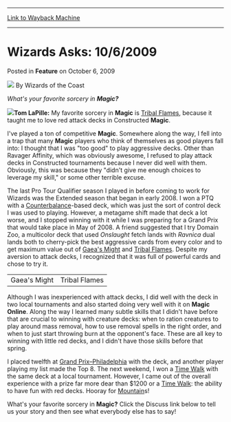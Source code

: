 
---
[Link to Wayback Machine](https://web.archive.org/web/20220123081555/https://magic.wizards.com/en/articles/archive/feature/wizards-asks-1062009-2009-10-06)

[_metadata_:wayback_url]:- "https://magic.wizards.com/en/articles/archive/feature/wizards-asks-1062009-2009-10-06"
[_metadata_:wayback_raw_url]:- "https://web.archive.org/web/20220123081555id_/https://magic.wizards.com/en/articles/archive/feature/wizards-asks-1062009-2009-10-06"
[_metadata_:wayback_capture_timestamp]:- "2022-01-23 08:15:55+00:00"
[_metadata_:description]:- "What's your favorite sorcery in Magic?Tom LaPille: My favorite sorcery in Magic is Tribal Flames, because it taught me to love red attack decks in Constructed Magic.I've played a ton of competitive Magic. Somewhere along the way, I fell into a trap that many Magic players who think of themselves as good players fall into: I thought that I was `too good` to play aggressive"
[_metadata_:generator]:- "Drupal 7 (http://drupal.org)"
---


Wizards Asks: 10/6/2009
=======================



 Posted in **Feature**
 on October 6, 2009 






![](https://media.magic.wizards.com/styles/auth_small/public/images/person/wizards_author.jpg)
By Wizards of the Coast











*What's your favorite sorcery in **Magic?***

![](https://media.magic.wizards.com/image_legacy_migration/magic/images/mtgcom/authorpics/authorpic_tomlapille.jpg)**Tom LaPille:** My favorite sorcery in **Magic** is [Tribal Flames](https://gatherer.wizards.com/Pages/Card/Details.aspx?name=Tribal+Flames), because it taught me to love red attack decks in Constructed **Magic**.

I've played a ton of competitive **Magic**. Somewhere along the way, I fell into a trap that many **Magic** players who think of themselves as good players fall into: I thought that I was "too good" to play aggressive decks. Other than Ravager Affinity, which was obviously awesome, I refused to play attack decks in Constructed tournaments because I never did well with them. Obviously, this was because they "didn't give me enough choices to leverage my skill," or some other terrible excuse.

The last Pro Tour Qualifier season I played in before coming to work for Wizards was the Extended season that began in early 2008. I won a PTQ with a [Counterbalance](https://gatherer.wizards.com/Pages/Card/Details.aspx?name=Counterbalance)-based deck, which was just the sort of control deck I was used to playing. However, a metagame shift made that deck a lot worse, and I stopped winning with it while I was preparing for a Grand Prix that would take place in May of 2008. A friend suggested that I try Domain Zoo, a multicolor deck that used *Onslaught* fetch lands with *Ravnica* dual lands both to cherry-pick the best aggressive cards from every color and to get maximum value out of [Gaea's Might](https://gatherer.wizards.com/Pages/Card/Details.aspx?name=Gaea%27s+Might) and [Tribal Flames](https://gatherer.wizards.com/Pages/Card/Details.aspx?name=Tribal+Flames). Despite my aversion to attack decks, I recognized that it was full of powerful cards and chose to try it.



|  |  |
| --- | --- |
| Gaea's Might | Tribal Flames |

Although I was inexperienced with attack decks, I did well with the deck in two local tournaments and also started doing very well with it on **Magic Online**. Along the way I learned many subtle skills that I didn't have before that are crucial to winning with creature decks: when to ration creatures to play around mass removal, how to use removal spells in the right order, and when to just start throwing burn at the opponent's face. These are all key to winning with little red decks, and I didn't have those skills before that spring.

I placed twelfth at [Grand Prix–Philadelphia](/en/events/coverage/gerard-fabiano-wins-grand-prix%E2%80%93philadelphia) with the deck, and another player playing my list made the Top 8. The next weekend, I won a [Time Walk](https://gatherer.wizards.com/Pages/Card/Details.aspx?name=Time+Walk) with the same deck at a local tournament. However, I came out of the overall experience with a prize far more dear than $1200 or a [Time Walk](https://gatherer.wizards.com/Pages/Card/Details.aspx?name=Time+Walk): the ability to have fun with red decks. Hooray for [Mountain](https://gatherer.wizards.com/Pages/Card/Details.aspx?name=Mountain)s!

What's your favorite sorcery in **Magic?** Click the Discuss link below to tell us your story and then see what everybody else has to say!







